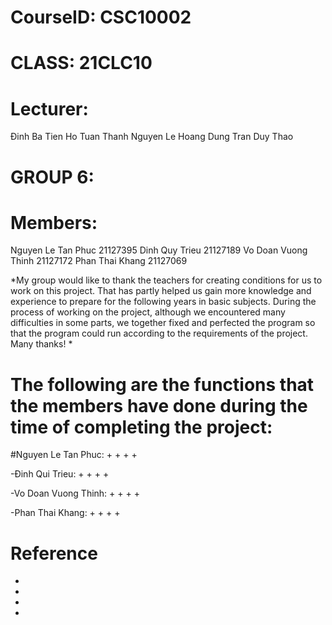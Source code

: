 # CourseID: CSC10002

# CLASS: 21CLC10

# Lecturer:
  Đinh Ba Tien
  Ho Tuan Thanh
  Nguyen Le Hoang Dung
  Tran Duy Thao
# GROUP 6:

# Members:
  Nguyen Le Tan Phuc 21127395 
  Dinh Quy Trieu 21127189
  Vo Doan Vuong Thinh 21127172
  Phan Thai Khang 21127069

*My group would like to thank the teachers for creating conditions for us to work on this project. That has partly helped us gain more knowledge and experience to prepare for the following years in basic subjects. During the process of working on the project, although we encountered many difficulties in some parts, we together fixed and perfected the program so that the program could run according to the requirements of the project.
Many thanks!
*

# The following are the functions that the members have done during the time of completing the project:
#Nguyen Le Tan Phuc:
+
+
+
+

-Đinh Qui Trieu:
+
+
+
+

-Vo Doan Vuong Thinh:
+
+
+
+

-Phan Thai Khang:
+
+
+
+

# Reference
-
-
-
-
